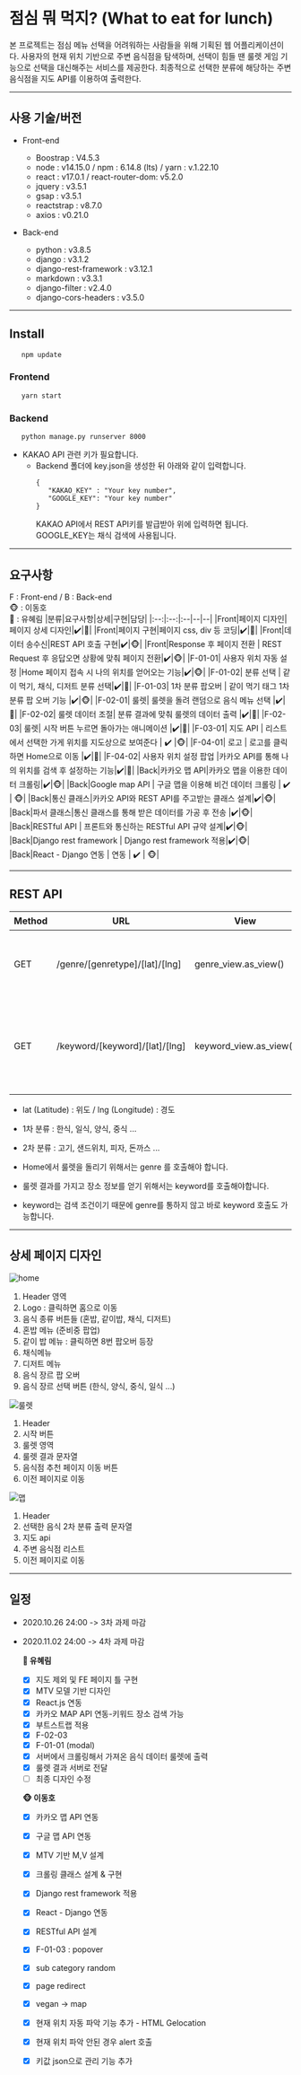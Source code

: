 # 점심 뭐 먹지? (What to eat for lunch)

본 프로젝트는 점심 메뉴 선택을 어려워하는 사람들을 위해 기획된 웹 어플리케이션이다. 사용자의 현재 위치 기반으로 주변 음식점을 탐색하며, 선택이 힘들 땐 룰렛 게임 기능으로 선택을 대신해주는 서비스를 제공한다. 최종적으로 선택한 분류에 해당하는 주변 음식점을 지도 API를 이용하여 출력한다.   
<hr>

## 사용 기술/버전
* Front-end
  * Boostrap : V4.5.3
  * node : v14.15.0 / npm : 6.14.8 (lts) / yarn : v.1.22.10
  * react : v17.0.1 / react-router-dom: v5.2.0
  * jquery : v3.5.1
  * gsap :  v3.5.1
  * reactstrap : v8.7.0
  * axios : v0.21.0
    
* Back-end
  * python : v3.8.5
  * django : v3.1.2
  * django-rest-framework : v3.12.1
  * markdown : v3.3.1
  * django-filter : v2.4.0
  * django-cors-headers : v3.5.0

<hr>

## Install
```
   npm update
```
### Frontend
```
   yarn start
```
### Backend
```
   python manage.py runserver 8000
```
* KAKAO API 관련 키가 필요합니다.
  * Backend 폴더에 key.json을 생성한 뒤 아래와 같이 입력합니다.
      ```
      {
         "KAKAO_KEY" : "Your key number",
         "GOOGLE_KEY": "Your key number"
      }
      ```
      KAKAO API에서 REST API키를 발급받아 위에 입력하면 됩니다.   
      GOOGLE_KEY는 채식 검색에 사용됩니다. 
<hr>

## 요구사항
F : Front-end / B : Back-end   
🐵 : 이동호   
🐰 : 유혜림
|분류|요구사항|상세|구현|담당|
|:--:|:--:|:--|--|--|
|Front|페이지 디자인|페이지 상세 디자인|:heavy_check_mark:|🐰| 
|Front|페이지 구현|페이지 css, div 등 코딩|:heavy_check_mark:|🐰| 
|Front|데이터 송수신|REST API 호출 구현|:heavy_check_mark:|🐵|
|Front|Response 후 페이지 전환 | REST Request 후 응답오면 상황에 맞춰 페이지 전환|:heavy_check_mark:|🐵|
|F-01-01| 사용자 위치 자동 설정 |Home 페이지 접속 시 나의 위치를 얻어오는 기능|:heavy_check_mark:|🐵|
|F-01-02| 분류 선택 | 같이 먹기, 채식, 디저트 분류 선택|:heavy_check_mark:|🐰|
|F-01-03| 1차 분류 팝오버 | 같이 먹기 태그 1차 분류 팝 오버 기능 |:heavy_check_mark:|🐵|
|F-02-01| 룰렛| 룰렛을 돌려 랜덤으로 음식 메뉴 선택 |:heavy_check_mark:|🐰|
|F-02-02| 룰렛 데이터 조절| 분류 결과에 맞춰 룰렛의 데이터 출력 |:heavy_check_mark:|🐰|
|F-02-03| 룰렛| 시작 버튼 누르면 돌아가는 애니메이션 |:heavy_check_mark:|🐰|
|F-03-01| 지도 API | 리스트에서 선택한 가게 위치를 지도상으로 보여준다 | :heavy_check_mark: |🐵|
|F-04-01| 로고 | 로고를 클릭하면 Home으로 이동 |:heavy_check_mark:|🐰|
|F-04-02| 사용자 위치 설정 팝업 |카카오 API를 통해 나의 위치를 검색 후 설정하는 기능|:heavy_check_mark:|🐰|
|Back|카카오 맵 API|카카오 맵을 이용한 데이터 크롤링|:heavy_check_mark:|🐵|
|Back|Google map API | 구글 맵을 이용해 비건 데이터 크롤링 | :heavy_check_mark: | 🐵|
|Back|통신 클래스|카카오 API와 REST API를 주고받는 클래스 설계|:heavy_check_mark:|🐵|
|Back|파서 클래스|통신 클래스를 통해 받은 데이터를 가공 후 전송 |:heavy_check_mark:|🐵|
|Back|RESTful API | 프론트와 통신하는 RESTful API 규약 설계|:heavy_check_mark:|🐵|
|Back|Django rest framework | Django rest framework 적용|:heavy_check_mark:|🐵|
|Back|React - Django 연동 | 연동 | :heavy_check_mark: | 🐵|

 <hr>

## REST API
|Method|URL|View|설명|
|--|--|--|--|
|GET|/genre/[genretype]/[lat]/[lng]|genre_view.as_view()|**genretype : 1차 분류** <br> 2차 분류 크롤링 결과를 반환한다.|
|GET|/keyword/[keyword]/[lat]/[lng]|keyword_view.as_view()|**keyword : 2차 분류** <br> 2차 분류에 해당하는 음식점의 이름, 위치를 반환한다.|
  
  - lat (Latitude) : 위도 / lng (Longitude) : 경도
  - 1차 분류 : 한식, 일식, 양식, 중식 ...
  - 2차 분류 : 고기, 샌드위치, 피자, 돈까스 ...
  
  - Home에서 룰렛을 돌리기 위해서는 genre 를 호출해야 합니다.
  - 룰렛 결과를 가지고 장소 정보를 얻기 위해서는 keyword를 호출해야합니다.
  - keyword는 검색 조건이기 때문에 genre를 통하지 않고 바로 keyword 호출도 가능합니다.

<hr>  

## 상세 페이지 디자인
![home](https://github.com/What-to-eat-for-lunch/what-to-eat-for-lunch/blob/main/readme_img/home.PNG)   
1. Header 영역
2. Logo : 클릭하면 홈으로 이동
3. 음식 종류 버튼들 (혼밥, 같이밥, 채식, 디저트)
4. 혼밥 메뉴 (준비중 팝업)
5. 같이 밥 메뉴  : 클릭하면 8번 팝오버 등장
6. 채식메뉴
7. 디저트 메뉴
8. 음식 장르 팝 오버
9. 음식 장르 선택 버튼 (한식, 양식, 중식, 일식 ...)   
    
![룰렛](/readme_img/rolutte.PNG)
1. Header
2. 시작 버튼
3. 룰렛 영역
4. 룰렛 결과 문자열
5. 음식점 추천 페이지 이동 버튼
6. 이전 페이지로 이동
   
![맵](/readme_img/map.PNG)
1. Header
2. 선택한 음식 2차 분류 출력 문자열
3. 지도 api
4. 주변 음식점 리스트
5. 이전 페이지로 이동 
<hr>   

## 일정
* 2020.10.26 24:00 -> 3차 과제 마감
* 2020.11.02 24:00 -> 4차 과제 마감

   **🐰 유혜림**
   - [x] 지도 제외 및 FE 페이지 틀 구현
   - [x] MTV 모델 기반 디자인
   - [x] React.js 연동
   - [x] 카카오 MAP API 연동-키워드 장소 검색 가능
   - [x] 부트스트랩 적용 
   - [x] F-02-03
   - [x] F-01-01 (modal)
   - [x] 서버에서 크롤링해서 가져온 음식 데이터 룰렛에 출력 
   - [x] 룰렛 결과 서버로 전달
   - [ ] 최종 디자인 수정

   **🐵 이동호**
   - [x] 카카오 맵 API 연동
   - [x] 구글 맵 API 연동
   - [x] MTV 기반 M,V 설계
   - [x] 크롤링 클래스 설계 & 구현
   - [x] Django rest framework 적용
   - [x] React - Django 연동
   - [x] RESTful API 설계
   - [x] F-01-03 : popover 
   - [x] sub category random
   - [X] page redirect
   - [x] vegan -> map
   - [x] 현재 위치 자동 파악 기능 추가 - HTML Gelocation
   - [x] 현재 위치 파악 안된 경우 alert 호출
   - [x] 키값 json으로 관리 기능 추가

   



